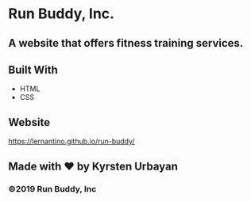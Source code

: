 # Run Buddy, Inc.

## A website that offers fitness training services.

## Built With
* HTML
* CSS

## Website
https://lernantino.github.io/run-buddy/

## Made with ❤️ by Kyrsten Urbayan

### ©️2019 Run Buddy, Inc
